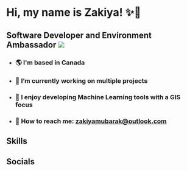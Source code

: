 # Hi, my name is Zakiya! ✨🌙 
## Software Developer and Environment Ambassador ![](https://media2.giphy.com/media/uGnFulbzOFMIBnk9Qn/200w.gif?cid=6c09b9521uv05oho0go1izyydqlo3z77xs5u4bj4xigjadv0&ep=v1_stickers_search&rid=200w.gif&ct=s)
  - ### 🌎 I'm based in Canada
  - ### 🔨 I’m currently working on multiple projects
  - ### 🌴 I enjoy developing Machine Learning tools with a GIS focus
  - ### 📩 How to reach me: zakiyamubarak@outlook.com 
## Skills

## Socials

